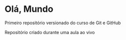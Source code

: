 # Olá, Mundo
 Primeiro repositório versionado do curso de Git e GitHub

 Repositório criado durante uma aula ao vivo
